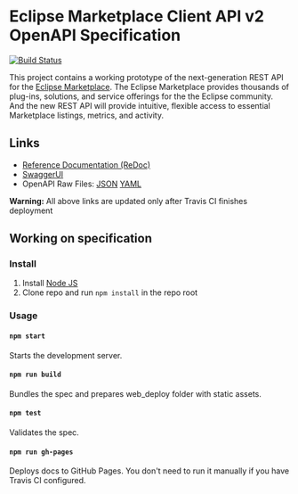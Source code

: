 # Eclipse Marketplace Client API v2 OpenAPI Specification
[![Build Status](https://travis-ci.com/EclipseFdn/marketplace-rest-api-specs.svg?branch=master)](https://travis-ci.com/EclipseFdn/marketplace-rest-api-specs)

This project contains a working prototype of the next-generation REST API for the [Eclipse Marketplace](https://marketplace.eclipse.org). The Eclipse Marketplace provides thousands of plug-ins, solutions, and service offerings for the the Eclipse community. And the new REST API will provide intuitive, flexible access to essential Marketplace listings, metrics, and activity.

## Links

- [Reference Documentation (ReDoc)](https://eclipsefdn.github.io/marketplace-rest-api-specs/)
- [SwaggerUI](https://eclipsefdn.github.io/marketplace-rest-api-specs/swagger-ui/)
- OpenAPI Raw Files: [JSON](https://eclipsefdn.github.io/marketplace-rest-api-specs/openapi.json) [YAML](https://eclipsefdn.github.io/marketplace-rest-api-specs/openapi.yaml)

**Warning:** All above links are updated only after Travis CI finishes deployment

## Working on specification
### Install

1. Install [Node JS](https://nodejs.org/)
2. Clone repo and run `npm install` in the repo root

### Usage

#### `npm start`
Starts the development server.

#### `npm run build`
Bundles the spec and prepares web_deploy folder with static assets.

#### `npm test`
Validates the spec.

#### `npm run gh-pages`
Deploys docs to GitHub Pages. You don't need to run it manually if you have Travis CI configured.
